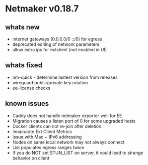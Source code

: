 # Netmaker v0.18.7

## whats new
- internet gateways (0.0.0.0/0 ::/0) for egress
- deprecated editing of network parameters
- allow extra ips for extclient (not enabled in UI)
    
## whats fixed
- nm-quick - determine lastest version from releases
- wireguard public/private key rotation
- ee-license checks

## known issues
- Caddy does not handle netmaker exporter well for EE
- Migration causes a listen port of 0 for some upgraded hosts
- Docker clients can not re-join after deletion
- Innacurate Ext Client Metrics 
- Issue with Mac + IPv6 addressing
- Nodes on same local network may not always connect
- List populates egress ranges twice
- If you do NOT set STUN_LIST on server, it could lead to strange behavior on client
